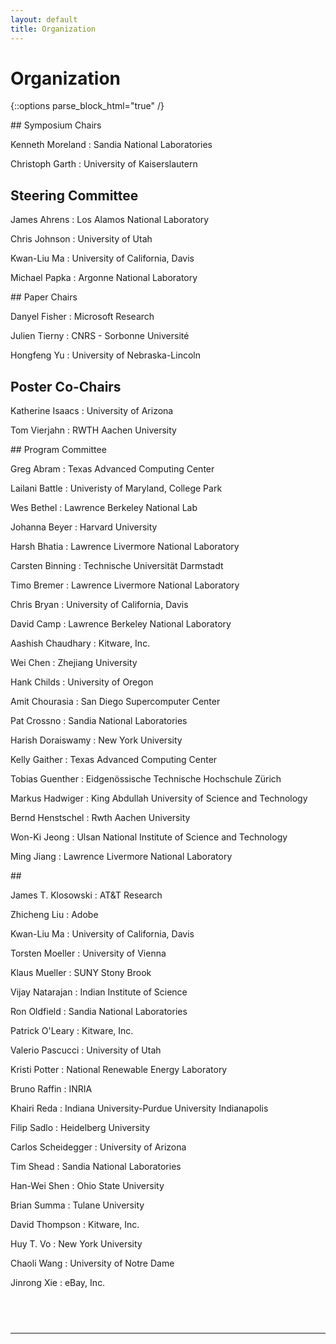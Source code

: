 ```yaml
---
layout: default
title: Organization
---
```


# Organization

{::options parse_block_html="true" /}

<div class="left">
## Symposium Chairs

Kenneth Moreland
: Sandia National Laboratories

Christoph Garth
: University of Kaiserslautern

## Steering Committee

James Ahrens
: Los Alamos National Laboratory

Chris Johnson
: University of Utah

Kwan-Liu Ma
: University of California, Davis

Michael Papka
: Argonne National Laboratory
</div>
<div class="right">
## Paper Chairs

Danyel Fisher
: Microsoft Research

Julien Tierny
: CNRS - Sorbonne Universit&eacute;

Hongfeng Yu
: University of Nebraska-Lincoln

## Poster Co-Chairs

Katherine Isaacs
: University of Arizona

Tom Vierjahn
: RWTH Aachen University
</div>

<div class="left">
## Program Committee

Greg Abram
: Texas Advanced Computing Center

Lailani Battle
: Univeristy of Maryland, College Park

Wes Bethel
: Lawrence Berkeley National Lab

Johanna Beyer
: Harvard University

Harsh Bhatia
: Lawrence Livermore National Laboratory

Carsten Binning
: Technische Universit&auml;t Darmstadt

Timo Bremer
: Lawrence Livermore National Laboratory

Chris Bryan
: University of California, Davis

David Camp
: Lawrence Berkeley National Laboratory

Aashish Chaudhary
: Kitware, Inc.

Wei Chen
: Zhejiang University

Hank Childs
: University of Oregon

Amit Chourasia
: San Diego Supercomputer Center

Pat Crossno
: Sandia National Laboratories

Harish Doraiswamy
: New York University

Kelly Gaither
: Texas Advanced Computing Center

Tobias Guenther
: Eidgen&ouml;ssische Technische Hochschule Z&uuml;rich

Markus Hadwiger
: King Abdullah University of Science and Technology

Bernd Henstschel
: Rwth Aachen University

Won-Ki Jeong
: Ulsan National Institute of Science and Technology

Ming Jiang
: Lawrence Livermore National Laboratory
</div>

<div class="right">
## &nbsp;

James T. Klosowski
: AT&T Research 

Zhicheng Liu
: Adobe

Kwan-Liu Ma
: University of California, Davis

Torsten Moeller
: University of Vienna

Klaus Mueller
: SUNY Stony Brook

Vijay Natarajan
: Indian Institute of Science

Ron Oldfield
: Sandia National Laboratories

Patrick  O'Leary
: Kitware, Inc.

Valerio Pascucci
: University of Utah

Kristi Potter
: National Renewable Energy Laboratory

Bruno Raffin
: INRIA

Khairi Reda
: Indiana University-Purdue University Indianapolis

Filip Sadlo
: Heidelberg University

Carlos Scheidegger
: University of Arizona

Tim Shead
: Sandia National Laboratories

Han-Wei Shen
: Ohio State University

Brian Summa
: Tulane University

David Thompson
: Kitware, Inc.

Huy T. Vo
: New York University

Chaoli Wang
: University of Notre Dame

Jinrong Xie
: eBay, Inc.
</div>
<div class="right">
<h2>&nbsp;</h2>
</div>

- - -
